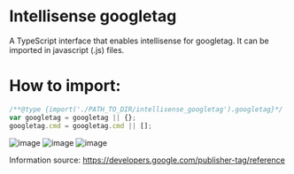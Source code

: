 # Intellisense googletag
A TypeScript interface that enables intellisense for googletag. It can be imported in javascript (.js) files.

<h1>How to import:</h1>

```javascript
/**@type {import('./PATH_TO_DIR/intellisense_googletag').googletag}*/
var googletag = googletag || {};
googletag.cmd = googletag.cmd || [];
```
![image](https://user-images.githubusercontent.com/46784771/145022228-b7dc6d41-1dc3-4f2a-b662-59d2ad6a38d4.png)
![image](https://user-images.githubusercontent.com/46784771/145021477-ce946a49-50a2-494a-829c-a3dac181b1c1.png)
![image](https://user-images.githubusercontent.com/46784771/145021564-7b5a3e8d-d858-4d29-a779-e3e1a28b35b9.png)

Information source: https://developers.google.com/publisher-tag/reference

